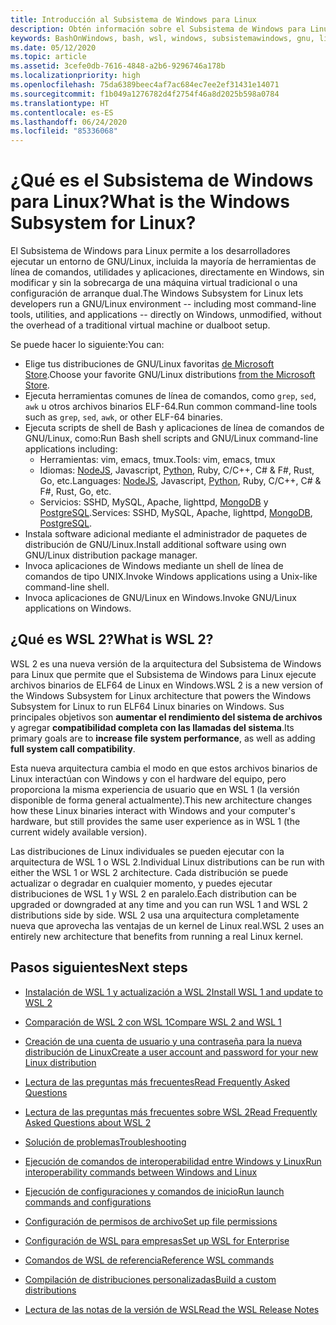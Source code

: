 ```yaml
---
title: Introducción al Subsistema de Windows para Linux
description: Obtén información sobre el Subsistema de Windows para Linux, las diferentes versiones y las formas en que puedes usarlas.
keywords: BashOnWindows, bash, wsl, windows, subsistemawindows, gnu, linux
ms.date: 05/12/2020
ms.topic: article
ms.assetid: 3cefe0db-7616-4848-a2b6-9296746a178b
ms.localizationpriority: high
ms.openlocfilehash: 75da6389beec4af7ac684ec7ee2ef31431e14071
ms.sourcegitcommit: f1b049a1276782d4f2754f46a8d2025b598a0784
ms.translationtype: HT
ms.contentlocale: es-ES
ms.lasthandoff: 06/24/2020
ms.locfileid: "85336068"
---
```

# <a name="what-is-the-windows-subsystem-for-linux"></a><span data-ttu-id="ee666-104">¿Qué es el Subsistema de Windows para Linux?</span><span class="sxs-lookup"><span data-stu-id="ee666-104">What is the Windows Subsystem for Linux?</span></span>

<span data-ttu-id="ee666-105">El Subsistema de Windows para Linux permite a los desarrolladores ejecutar un entorno de GNU/Linux, incluida la mayoría de herramientas de línea de comandos, utilidades y aplicaciones, directamente en Windows, sin modificar y sin la sobrecarga de una máquina virtual tradicional o una configuración de arranque dual.</span><span class="sxs-lookup"><span data-stu-id="ee666-105">The Windows Subsystem for Linux lets developers run a GNU/Linux environment -- including most command-line tools, utilities, and applications -- directly on Windows, unmodified, without the overhead of a traditional virtual machine or dualboot setup.</span></span>

<span data-ttu-id="ee666-106">Se puede hacer lo siguiente:</span><span class="sxs-lookup"><span data-stu-id="ee666-106">You can:</span></span>

* <span data-ttu-id="ee666-107">Elige tus distribuciones de GNU/Linux favoritas [de Microsoft Store](https://aka.ms/wslstore).</span><span class="sxs-lookup"><span data-stu-id="ee666-107">Choose your favorite GNU/Linux distributions [from the Microsoft Store](https://aka.ms/wslstore).</span></span>
* <span data-ttu-id="ee666-108">Ejecuta herramientas comunes de línea de comandos, como `grep`, `sed`, `awk` u otros archivos binarios ELF-64.</span><span class="sxs-lookup"><span data-stu-id="ee666-108">Run common command-line tools such as `grep`, `sed`, `awk`, or other ELF-64 binaries.</span></span>
* <span data-ttu-id="ee666-109">Ejecuta scripts de shell de Bash y aplicaciones de línea de comandos de GNU/Linux, como:</span><span class="sxs-lookup"><span data-stu-id="ee666-109">Run Bash shell scripts and GNU/Linux command-line applications including:</span></span>  
    * <span data-ttu-id="ee666-110">Herramientas: vim, emacs, tmux.</span><span class="sxs-lookup"><span data-stu-id="ee666-110">Tools: vim, emacs, tmux</span></span>
    * <span data-ttu-id="ee666-111">Idiomas: [NodeJS](https://docs.microsoft.com/windows/nodejs/setup-on-wsl2), Javascript, [Python](https://docs.microsoft.com/windows/python/web-frameworks), Ruby, C/C++, C# & F#, Rust, Go, etc.</span><span class="sxs-lookup"><span data-stu-id="ee666-111">Languages: [NodeJS](https://docs.microsoft.com/windows/nodejs/setup-on-wsl2), Javascript, [Python](https://docs.microsoft.com/windows/python/web-frameworks), Ruby, C/C++, C# & F#, Rust, Go, etc.</span></span>
    * <span data-ttu-id="ee666-112">Servicios: SSHD, MySQL, Apache, lighttpd, [MongoDB](https://docs.microsoft.com/windows/nodejs/databases) y [PostgreSQL](https://docs.microsoft.com/windows/python/databases).</span><span class="sxs-lookup"><span data-stu-id="ee666-112">Services: SSHD, MySQL, Apache, lighttpd, [MongoDB](https://docs.microsoft.com/windows/nodejs/databases), [PostgreSQL](https://docs.microsoft.com/windows/python/databases).</span></span>
* <span data-ttu-id="ee666-113">Instala software adicional mediante el administrador de paquetes de distribución de GNU/Linux.</span><span class="sxs-lookup"><span data-stu-id="ee666-113">Install additional software using own GNU/Linux distribution package manager.</span></span>
* <span data-ttu-id="ee666-114">Invoca aplicaciones de Windows mediante un shell de línea de comandos de tipo UNIX.</span><span class="sxs-lookup"><span data-stu-id="ee666-114">Invoke Windows applications using a Unix-like command-line shell.</span></span>
* <span data-ttu-id="ee666-115">Invoca aplicaciones de GNU/Linux en Windows.</span><span class="sxs-lookup"><span data-stu-id="ee666-115">Invoke GNU/Linux applications on Windows.</span></span>

## <a name="what-is-wsl-2"></a><span data-ttu-id="ee666-116">¿Qué es WSL 2?</span><span class="sxs-lookup"><span data-stu-id="ee666-116">What is WSL 2?</span></span>

<span data-ttu-id="ee666-117">WSL 2 es una nueva versión de la arquitectura del Subsistema de Windows para Linux que permite que el Subsistema de Windows para Linux ejecute archivos binarios de ELF64 de Linux en Windows.</span><span class="sxs-lookup"><span data-stu-id="ee666-117">WSL 2 is a new version of the Windows Subsystem for Linux architecture that powers the Windows Subsystem for Linux to run ELF64 Linux binaries on Windows.</span></span> <span data-ttu-id="ee666-118">Sus principales objetivos son **aumentar el rendimiento del sistema de archivos** y agregar **compatibilidad completa con las llamadas del sistema**.</span><span class="sxs-lookup"><span data-stu-id="ee666-118">Its primary goals are to **increase file system performance**, as well as adding **full system call compatibility**.</span></span>

<span data-ttu-id="ee666-119">Esta nueva arquitectura cambia el modo en que estos archivos binarios de Linux interactúan con Windows y con el hardware del equipo, pero proporciona la misma experiencia de usuario que en WSL 1 (la versión disponible de forma general actualmente).</span><span class="sxs-lookup"><span data-stu-id="ee666-119">This new architecture changes how these Linux binaries interact with Windows and your computer's hardware, but still provides the same user experience as in WSL 1 (the current widely available version).</span></span>

<span data-ttu-id="ee666-120">Las distribuciones de Linux individuales se pueden ejecutar con la arquitectura de WSL 1 o WSL 2.</span><span class="sxs-lookup"><span data-stu-id="ee666-120">Individual Linux distributions can be run with either the WSL 1 or WSL 2 architecture.</span></span> <span data-ttu-id="ee666-121">Cada distribución se puede actualizar o degradar en cualquier momento, y puedes ejecutar distribuciones de WSL 1 y WSL 2 en paralelo.</span><span class="sxs-lookup"><span data-stu-id="ee666-121">Each distribution can be upgraded or downgraded at any time and you can run WSL 1 and WSL 2 distributions side by side.</span></span> <span data-ttu-id="ee666-122">WSL 2 usa una arquitectura completamente nueva que aprovecha las ventajas de un kernel de Linux real.</span><span class="sxs-lookup"><span data-stu-id="ee666-122">WSL 2 uses an entirely new architecture that benefits from running a real Linux kernel.</span></span>

## <a name="next-steps"></a><span data-ttu-id="ee666-123">Pasos siguientes</span><span class="sxs-lookup"><span data-stu-id="ee666-123">Next steps</span></span>

* [<span data-ttu-id="ee666-124">Instalación de WSL 1 y actualización a WSL 2</span><span class="sxs-lookup"><span data-stu-id="ee666-124">Install WSL 1 and update to WSL 2</span></span>](./install-win10.md)

* [<span data-ttu-id="ee666-125">Comparación de WSL 2 con WSL 1</span><span class="sxs-lookup"><span data-stu-id="ee666-125">Compare WSL 2 and WSL 1</span></span>](./compare-versions.md)

* [<span data-ttu-id="ee666-126">Creación de una cuenta de usuario y una contraseña para la nueva distribución de Linux</span><span class="sxs-lookup"><span data-stu-id="ee666-126">Create a user account and password for your new Linux distribution</span></span>](./user-support.md)

* [<span data-ttu-id="ee666-127">Lectura de las preguntas más frecuentes</span><span class="sxs-lookup"><span data-stu-id="ee666-127">Read Frequently Asked Questions</span></span>](./faq.md)

* [<span data-ttu-id="ee666-128">Lectura de las preguntas más frecuentes sobre WSL 2</span><span class="sxs-lookup"><span data-stu-id="ee666-128">Read Frequently Asked Questions about WSL 2</span></span>](./wsl2-faq.md)

* [<span data-ttu-id="ee666-129">Solución de problemas</span><span class="sxs-lookup"><span data-stu-id="ee666-129">Troubleshooting</span></span>](./troubleshooting.md)

* [<span data-ttu-id="ee666-130">Ejecución de comandos de interoperabilidad entre Windows y Linux</span><span class="sxs-lookup"><span data-stu-id="ee666-130">Run interoperability commands between Windows and Linux</span></span>](./interop.md)

* [<span data-ttu-id="ee666-131">Ejecución de configuraciones y comandos de inicio</span><span class="sxs-lookup"><span data-stu-id="ee666-131">Run launch commands and configurations</span></span>](./wsl-config.md)

* [<span data-ttu-id="ee666-132">Configuración de permisos de archivo</span><span class="sxs-lookup"><span data-stu-id="ee666-132">Set up file permissions</span></span>](./file-permissions.md)

* [<span data-ttu-id="ee666-133">Configuración de WSL para empresas</span><span class="sxs-lookup"><span data-stu-id="ee666-133">Set up WSL for Enterprise</span></span>](./enterprise.md)

* [<span data-ttu-id="ee666-134">Comandos de WSL de referencia</span><span class="sxs-lookup"><span data-stu-id="ee666-134">Reference WSL commands</span></span>](./reference.md)

* [<span data-ttu-id="ee666-135">Compilación de distribuciones personalizadas</span><span class="sxs-lookup"><span data-stu-id="ee666-135">Build a custom distributions</span></span>](./build-custom-distro.md)

* [<span data-ttu-id="ee666-136">Lectura de las notas de la versión de WSL</span><span class="sxs-lookup"><span data-stu-id="ee666-136">Read the WSL Release Notes</span></span>](./release-notes.md)
